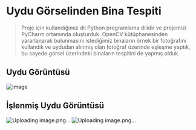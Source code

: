 # Uydu Görselinden Bina Tespiti

> Proje için kullandığımız dil Python programlama dilidir ve projemizi PyCharm ortamında oluşturduk. OpenCV kütüphanesinden yararlanarak bulunmasını istediğimiz binaların örnek bir fotoğrafını kullandık ve uydudan alınmış olan fotoğraf üzerinde eşleşme yaptık, bu sayede görsel üzerindeki binaların tespitini de yapmış olduk.

## Uydu Görüntüsü
![image](https://user-images.githubusercontent.com/32402864/113112439-d88ab380-9211-11eb-909e-8a3241579408.png)

## İşlenmiş Uydu Görüntüsü
![Uploading image.png…]()
![Uploading image.png…]()

